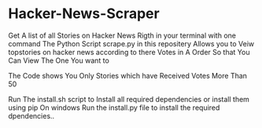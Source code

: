 # Hacker-News-Scraper
Get A list of all Stories on Hacker News Rigth in your terminal with one command 
The Python Script scrape.py in this repositery Allows you to Veiw topstories on hacker news according to there Votes in A Order So that You Can View The One You want to 


The Code shows You Only Stories which have Received Votes More Than 50


Run The install.sh script to Install all required dependencies or install them using pip
On windows Run the install.py file to install the required dpendencies..

